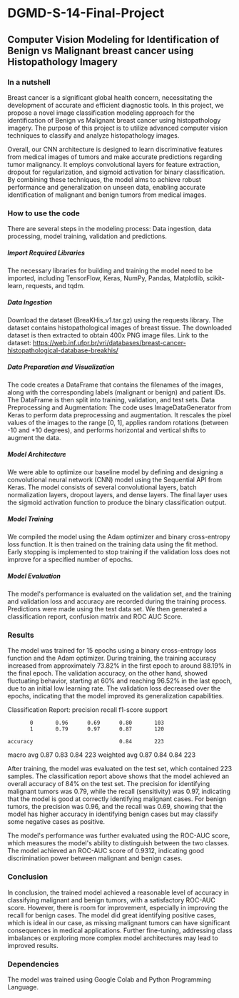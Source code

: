 # DGMD-S-14-Final-Project

## Computer Vision Modeling for Identification of Benign vs Malignant breast cancer using Histopathology Imagery


### In a nutshell

Breast cancer is a significant global health concern, necessitating the development of accurate and efficient diagnostic tools. In this project, we propose a novel image classification modeling approach for the identification of Benign vs Malignant breast cancer using histopathology imagery. The purpose of this project is to utilize advanced computer vision techniques to classify and analyze histopathology images. 

Overall, our CNN architecture is designed to learn discriminative features from medical images of tumors and make accurate predictions regarding tumor malignancy. It employs convolutional layers for feature extraction, dropout for regularization, and sigmoid activation for binary classification. By combining these techniques, the model aims to achieve robust performance and generalization on unseen data, enabling accurate identification of malignant and benign tumors from medical images.

### How to use the code

There are several steps in the modeling process: Data ingestion, data processing, model training, validation and predictions. 

##### Import Required Libraries

The necessary libraries for building and training the model need to be imported, including TensorFlow, Keras, NumPy, Pandas, Matplotlib, scikit-learn, requests, and tqdm.

##### Data Ingestion

Download the dataset (BreaKHis_v1.tar.gz) using the requests library. The dataset contains histopathological images of breast tissue. The downloaded dataset is then extracted to obtain 400x PNG image files. Link to the dataset: https://web.inf.ufpr.br/vri/databases/breast-cancer-histopathological-database-breakhis/

##### Data Preparation and Visualization

The code creates a DataFrame that contains the filenames of the images, along with the corresponding labels (malignant or benign) and patient IDs. The DataFrame is then split into training, validation, and test sets.
Data Preprocessing and Augmentation: The code uses ImageDataGenerator from Keras to perform data preprocessing and augmentation. It rescales the pixel values of the images to the range [0, 1], applies random rotations (between -10 and +10 degrees), and performs horizontal and vertical shifts to augment the data.

##### Model Architecture

We were able to optimize our baseline model by defining and designing a convolutional neural network (CNN) model using the Sequential API from Keras. The model consists of several convolutional layers, batch normalization layers, dropout layers, and dense layers. The final layer uses the sigmoid activation function to produce the binary classification output.

##### Model Training

We compiled the model using the Adam optimizer and binary cross-entropy loss function. It is then trained on the training data using the fit method. Early stopping is implemented to stop training if the validation loss does not improve for a specified number of epochs.

##### Model Evaluation

The model's performance is evaluated on the validation set, and the training and validation loss and accuracy are recorded during the training process. Predictions were made using the test data set. We then generated a classification report, confusion matrix and ROC AUC Score. 

### Results

The model was trained for 15 epochs using a binary cross-entropy loss function and the Adam optimizer. During training, the training accuracy increased from approximately 73.82% in the first epoch to around 88.19% in the final epoch. The validation accuracy, on the other hand, showed fluctuating behavior, starting at 60% and reaching 96.52% in the last epoch, due to an initial low learning rate. The validation loss decreased over the epochs, indicating that the model improved its generalization capabilities.

Classification Report:
              precision    recall  f1-score   support

           0       0.96      0.69      0.80       103
           1       0.79      0.97      0.87       120

    accuracy                           0.84       223
   macro avg       0.87      0.83      0.84       223
weighted avg       0.87      0.84      0.84       223


After training, the model was evaluated on the test set, which contained 223 samples. The classification report above shows that the model achieved an overall accuracy of 84% on the test set. The precision for identifying malignant tumors was 0.79, while the recall (sensitivity) was 0.97, indicating that the model is good at correctly identifying malignant cases. For benign tumors, the precision was 0.96, and the recall was 0.69, showing that the model has higher accuracy in identifying benign cases but may classify some negative cases as positive. 

The model's performance was further evaluated using the ROC-AUC score, which measures the model's ability to distinguish between the two classes. The model achieved an ROC-AUC score of 0.9312, indicating good discrimination power between malignant and benign cases.

### Conclusion

In conclusion, the trained model achieved a reasonable level of accuracy in classifying malignant and benign tumors, with a satisfactory ROC-AUC score. However, there is room for improvement, especially in improving the recall for benign cases. The model did great identifying positive cases, which is ideal in our case, as missing malignant tumors can have significant consequences in medical applications. Further fine-tuning, addressing class imbalances or exploring more complex model architectures may lead to improved results.

### Dependencies

The model was trained using Google Colab and Python Programming Language. 






